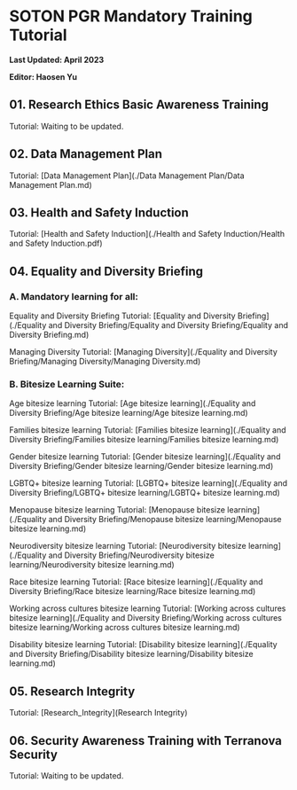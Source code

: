 # SOTON PGR Mandatory Training Tutorial

**Last Updated: April 2023**

**Editor: Haosen Yu**



## 01. Research Ethics Basic Awareness Training

Tutorial: Waiting to be updated.



## 02. Data Management Plan

Tutorial: [Data Management Plan](./Data Management Plan/Data Management Plan.md)



## 03. Health and Safety Induction

Tutorial: [Health and Safety Induction](./Health and Safety Induction/Health and Safety Induction.pdf)



## 04. Equality and Diversity Briefing

### A. Mandatory learning for all: 

Equality and Diversity Briefing Tutorial: [Equality and Diversity Briefing](./Equality and Diversity Briefing/Equality and Diversity Briefing/Equality and Diversity Briefing.md)

Managing Diversity Tutorial: [Managing Diversity](./Equality and Diversity Briefing/Managing Diversity/Managing Diversity.md)

### B. Bitesize Learning Suite: 

Age bitesize learning Tutorial: [Age bitesize learning](./Equality and Diversity Briefing/Age bitesize learning/Age bitesize learning.md)

Families bitesize learning Tutorial: [Families bitesize learning](./Equality and Diversity Briefing/Families bitesize learning/Families bitesize learning.md)

Gender bitesize learning Tutorial: [Gender bitesize learning](./Equality and Diversity Briefing/Gender bitesize learning/Gender bitesize learning.md)

LGBTQ+ bitesize learning Tutorial: [LGBTQ+ bitesize learning](./Equality and Diversity Briefing/LGBTQ+ bitesize learning/LGBTQ+ bitesize learning.md)

Menopause bitesize learning Tutorial: [Menopause bitesize learning](./Equality and Diversity Briefing/Menopause bitesize learning/Menopause bitesize learning.md)

Neurodiversity bitesize learning Tutorial: [Neurodiversity bitesize learning](./Equality and Diversity Briefing/Neurodiversity bitesize learning/Neurodiversity bitesize learning.md)

Race bitesize learning Tutorial: [Race bitesize learning](./Equality and Diversity Briefing/Race bitesize learning/Race bitesize learning.md)

Working across cultures bitesize learning Tutorial: [Working across cultures bitesize learning](./Equality and Diversity Briefing/Working across cultures bitesize learning/Working across cultures bitesize learning.md)

Disability bitesize learning Tutorial: [Disability bitesize learning](./Equality and Diversity Briefing/Disability bitesize learning/Disability bitesize learning.md)



## 05. Research Integrity

Tutorial: [Research_Integrity](Research Integrity)



## 06. Security Awareness Training with Terranova Security

Tutorial: Waiting to be updated.